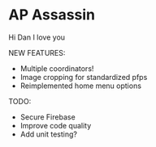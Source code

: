 # AP Assassin

Hi Dan I love you

NEW FEATURES:

- Multiple coordinators!
- Image cropping for standardized pfps
- Reimplemented home menu options

TODO:

- Secure Firebase
- Improve code quality
- Add unit testing?
